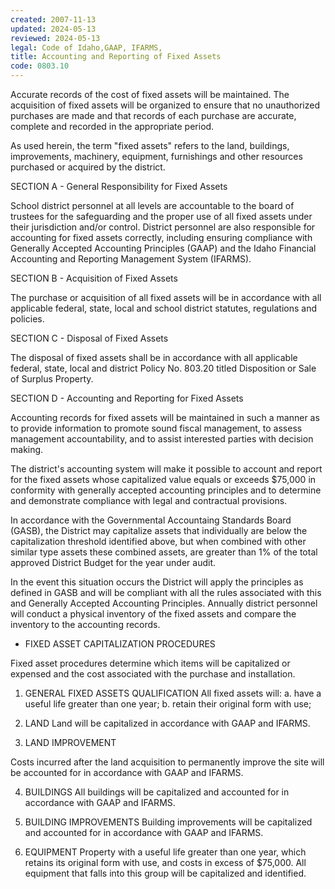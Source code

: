 ```yaml
---
created: 2007-11-13
updated: 2024-05-13
reviewed: 2024-05-13
legal: Code of Idaho,GAAP, IFARMS,
title: Accounting and Reporting of Fixed Assets
code: 0803.10
---
```



Accurate records of the cost of fixed assets will be maintained. The acquisition of fixed assets will be organized to
ensure that no unauthorized purchases are made and that records of each purchase are accurate, complete and
recorded in the appropriate period.

As used herein, the term "fixed assets" refers to the land, buildings, improvements, machinery, equipment, furnishings
and other resources purchased or acquired by the district.

SECTION A - General Responsibility for Fixed Assets

School district personnel at all levels are accountable to the board of trustees for the safeguarding and the proper
use of all fixed assets under their jurisdiction and/or control. District personnel are also responsible for accounting
for fixed assets correctly, including ensuring compliance with Generally Accepted Accounting Principles (GAAP) and
the Idaho Financial Accounting and Reporting Management System (IFARMS).

SECTION B - Acquisition of Fixed Assets

The purchase or acquisition of all fixed assets will be in accordance with all applicable federal, state, local and school
district statutes, regulations and policies.

SECTION C - Disposal of Fixed Assets

The disposal of fixed assets shall be in accordance with all applicable federal, state, local and district Policy No.
803.20 titled Disposition or Sale of Surplus Property.

SECTION D - Accounting and Reporting for Fixed Assets

Accounting records for fixed assets will be maintained in such a manner as to provide information to promote sound
fiscal management, to assess management accountability, and to assist interested parties with decision making.

The district's accounting system will make it possible to account and report for the fixed assets whose capitalized
value equals or exceeds $75,000 in conformity with generally accepted accounting principles and to determine and
demonstrate compliance with legal and contractual provisions.

In accordance with the Governmental Accountaing Standards Board (GASB), the District may capitalize assets that
individually are below the capitalization threshold identified above, but when combined with other similar type assets
these combined assets, are greater than 1% of the total approved District Budget for the year under audit.

In the event this situation occurs the District will apply the principles as defined in GASB and will be compliant with
all the rules associated with this and Generally Accepted Accounting Principles. Annually district personnel will
conduct a physical inventory of the fixed assets and compare the inventory to the accounting records.


- FIXED ASSET CAPITALIZATION PROCEDURES


Fixed asset procedures determine which items will be capitalized or expensed and the cost associated with the
purchase and installation.


1. GENERAL FIXED ASSETS QUALIFICATION
All fixed assets will:
a. have a useful life greater than one year;
b. retain their original form with use;


2. LAND
Land will be capitalized in accordance with GAAP and IFARMS.


3. LAND IMPROVEMENT


Costs incurred after the land acquisition to permanently improve the site will be accounted for in
accordance with GAAP and IFARMS.


4. BUILDINGS
All buildings will be capitalized and accounted for in accordance with GAAP and IFARMS.


5. BUILDING IMPROVEMENTS
Building improvements will be capitalized and accounted for in accordance with GAAP and IFARMS.


6. EQUIPMENT
Property with a useful life greater than one year, which retains its original form with use, and costs in
excess of $75,000. All equipment that falls into this group will be capitalized and identified.

